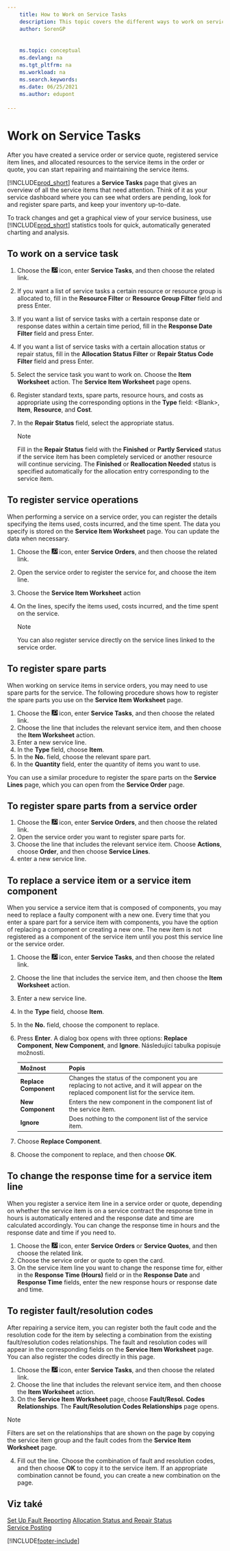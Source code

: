 ```yaml
---
    title: How to Work on Service Tasks
    description: This topic covers the different ways to work on service tasks. The Service Tasks page gives an overview of all the service items that need attention.
    author: SorenGP

    
    ms.topic: conceptual
    ms.devlang: na
    ms.tgt_pltfrm: na
    ms.workload: na
    ms.search.keywords:
    ms.date: 06/25/2021
    ms.author: edupont

---
```

# Work on Service Tasks
After you have created a service order or service quote, registered service item lines, and allocated resources to the service items in the order or quote, you can start repairing and maintaining the service items.

[!INCLUDE[prod_short](includes/prod_short.md)] features a **Service Tasks** page that gives an overview of all the service items that need attention. Think of it as your service dashboard where you can see what orders are pending, look for and register spare parts, and keep your inventory up-to-date.

To track changes and get a graphical view of your service business, use [!INCLUDE[prod_short](includes/prod_short.md)] statistics tools for quick, automatically generated charting and analysis.

## To work on a service task
1. Choose the ![Lightbulb that opens the Tell Me feature 1.](media/ui-search/search_small.png "Tell me what you want to do") icon, enter **Service Tasks**, and then choose the related link.
2. If you want a list of service tasks a certain resource or resource group is allocated to, fill in the **Resource Filter** or **Resource Group Filter** field and press Enter.
3. If you want a list of service tasks with a certain response date or response dates within a certain time period, fill in the **Response Date Filter** field and press Enter.
4. If you want a list of service tasks with a certain allocation status or repair status, fill in the **Allocation Status Filter** or **Repair Status Code Filter** field and press Enter.
5. Select the service task you want to work on. Choose the **Item Worksheet** action. The **Service Item Worksheet** page opens.
6. Register standard texts, spare parts, resource hours, and costs as appropriate using the corresponding options in the **Type** field:  \<Blank\>, **Item**, **Resource**, and **Cost**.
7. In the **Repair Status** field, select the appropriate status.

   > [!NOTE]  
   > Fill in the **Repair Status** field with the **Finished** or **Partly Serviced** status if the service item has been completely serviced or another resource will continue servicing. The **Finished** or **Reallocation Needed** status is specified automatically for the allocation entry corresponding to the service item.

## To register service operations
When performing a service on a service order, you can register the details specifying the items used, costs incurred, and the time spent. The data you specify is stored on the **Service Item Worksheet** page. You can update the data when necessary.

1. Choose the ![Lightbulb that opens the Tell Me feature 2.](media/ui-search/search_small.png "Tell me what you want to do") icon, enter **Service Orders**, and then choose the related link.
2. Open the service order to register the service for, and choose the item line.
3. Choose the **Service Item Worksheet** action
4. On the lines, specify the items used, costs incurred, and the time spent on the service.

   > [!NOTE]  
   > You can also register service directly on the service lines linked to the service order.

## To register spare parts
When working on service items in service orders, you may need to use spare parts for the service. The following procedure shows how to register the spare parts you use on the **Service Item Worksheet** page.

1. Choose the ![Lightbulb that opens the Tell Me feature 3.](media/ui-search/search_small.png "Tell me what you want to do") icon, enter **Service Tasks**, and then choose the related link.
2. Choose the line that includes the relevant service item, and then choose the **Item Worksheet** action.
3. Enter a new service line.
4. In the **Type** field, choose **Item**.
5. In the **No.** field, choose the relevant spare part.
6. In the **Quantity** field, enter the quantity of items you want to use.

You can use a similar procedure to register the spare parts on the **Service Lines** page, which you can open from the **Service Order** page.

## To register spare parts from a service order
1. Choose the ![Lightbulb that opens the Tell Me feature 4.](media/ui-search/search_small.png "Tell me what you want to do") icon, enter **Service Orders**, and then choose the related link.
2. Open the service order you want to register spare parts for.
3. Choose the line that includes the relevant service item. Choose **Actions**, choose **Order**, and then choose **Service Lines**.
4. enter a new service line.

## To replace a service item or a service item component
When you service a service item that is composed of components, you may need to replace a faulty component with a new one. Every time that you enter a spare part for a service item with components, you have the option of replacing a component or creating a new one. The new item is not registered as a component of the service item until you post this service line or the service order.

1. Choose the ![Lightbulb that opens the Tell Me feature 5.](media/ui-search/search_small.png "Tell me what you want to do") icon, enter **Service Tasks**, and then choose the related link.
2. Choose the line that includes the service item, and then choose the **Item Worksheet** action.
3. Enter a new service line.
4. In the **Type** field, choose **Item**.
5. In the **No.** field, choose the component to replace.
6. Press **Enter**. A dialog box opens with three options: **Replace Component**, **New Component**, and **Ignore**. Následující tabulka popisuje možnosti.

   | Možnost | Popis |
   |----------------------------------|---------------------------------------|  
   | **Replace Component** | Changes the status of the component you are replacing to not active, and it will appear on the replaced component list for the service item. |
   | **New Component** | Enters the new component in the component list of the service item. |
   | **Ignore** | Does nothing to the component list of the service item. |

7. Choose **Replace Component**.
8. Choose the component to replace, and then choose **OK**.

## To change the response time for a service item line
When you register a service item line in a service order or quote, depending on whether the service item is on a service contract the response time in hours is automatically entered and the response date and time are calculated accordingly. You can change the response time in hours and the response date and time if you need to.

1. Choose the ![Lightbulb that opens the Tell Me feature 6.](media/ui-search/search_small.png "Tell me what you want to do") icon, enter **Service Orders** or **Service Quotes**, and then choose the related link.
2. Choose the service order or quote to open the card.
3. On the service item line you want to change the response time for, either in the **Response Time (Hours)** field or in the **Response Date** and **Response Time** fields, enter the new response hours or response date and time.

## To register fault/resolution codes
After repairing a service item, you can register both the fault code and the resolution code for the item by selecting a combination from the existing fault/resolution codes relationships. The fault and resolution codes will appear in the corresponding fields on the **Service Item Worksheet** page. You can also register the codes directly in this page.

1. Choose the ![Lightbulb that opens the Tell Me feature 7.](media/ui-search/search_small.png "Tell me what you want to do") icon, enter **Service Tasks**, and then choose the related link.
2. Choose the line that includes the relevant service item, and then choose the **Item Worksheet** action.
3. On the **Service Item Worksheet** page, choose **Fault/Resol. Codes Relationships**. The **Fault/Resolution Codes Relationships** page opens.

> [!NOTE]
> Filters are set on the relationships that are shown on the page by copying the service item group and the fault codes from the **Service Item Worksheet** page.

4. Fill out the line. Choose the combination of fault and resolution codes, and then choose **OK** to copy it to the service item. If an appropriate combination cannot be found, you can create a new combination on the page.

## Viz také
[Set Up Fault Reporting](service-how-setup-fault-reporting.md)
[Allocation Status and Repair Status](service-allocation-status-and-repair-status.md)  
[Service Posting](service-service-posting.md)


[!INCLUDE[footer-include](includes/footer-banner.md)]